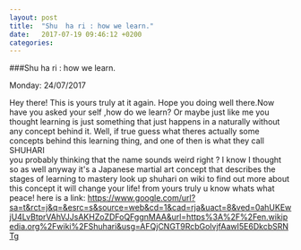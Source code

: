 ```yaml
---
layout: post
title:  "Shu  ha ri : how we learn."
date:   2017-07-19 09:46:12 +0200
categories: 
---
```


###Shu  ha ri : how we learn.

Monday: 24/07/2017

Hey there! This is yours truly at it again.
Hope you doing well there.Now have you asked your self ,how do we learn? Or maybe just like me you thought learning is just something that just happens in a naturally without any concept behind it.
Well, if true guess what theres actually some concepts behind this learning thing, and one of then is what they call SHUHARI<br> you probably thinking that the name sounds weird right ? I know I thought so as well anyway it's a Japanese martial art concept that describes the stages of learning to mastery look up shuhari on wiki to find out more about this concept it will change your life! 
from yours truly u know whats what 
peace! 
here is a link: https://www.google.com/url?sa=t&rct=j&q=&esrc=s&source=web&cd=1&cad=rja&uact=8&ved=0ahUKEwjU4LvBtprVAhVJJsAKHZoZDFoQFggnMAA&url=https%3A%2F%2Fen.wikipedia.org%2Fwiki%2FShuhari&usg=AFQjCNGT9RcbGolvjfAawI5E6DkcbSRNTg